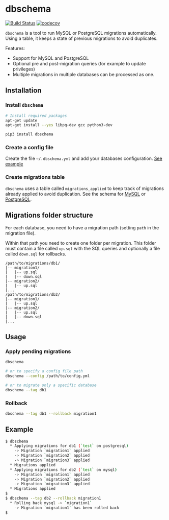 # dbschema

[![Build Status](https://travis-ci.org/gabfl/dbschema.svg?branch=master)](https://travis-ci.org/gabfl/dbschema)
[![codecov](https://codecov.io/gh/gabfl/dbschema/branch/master/graph/badge.svg)](https://codecov.io/gh/gabfl/dbschema)

`dbschema` is a tool to run MySQL or PostgreSQL migrations automatically. Using a table, it keeps a state of previous migrations to avoid duplicates.

Features:

 - Support for MySQL and PostgreSQL
 - Optional pre and post-migration queries (for example to update privileges)
 - Multiple migrations in multiple databases can be processed as one.

## Installation

### Install `dbschema`

```bash
# Install required packages
apt-get update
apt-get install --yes libpq-dev gcc python3-dev

pip3 install dbschema
```

### Create a config file

Create the file `~/.dbschema.yml` and add your databases configuration. [See example](dbschema_sample.yml)

### Create migrations table

`dbschema` uses a table called `migrations_applied` to keep track of migrations already applied to avoid duplication.
See the schema for [MySQL](schema/mysql.sql) or [PostgreSQL](schema/postgresql.sql).

## Migrations folder structure

For each database, you need to have a migration path (setting `path` in the migration file).

Within that path you need to create one folder per migration. This folder must contain a file called `up.sql` with the SQL queries and optionally a file called `down.sql` for rollbacks.

```
/path/to/migrations/db1/
|-- migration1/
|   |-- up.sql
|   |-- down.sql
|-- migration2/
|   |-- up.sql
|...
/path/to/migrations/db2/
|-- migration1/
|   |-- up.sql
|-- migration2/
|   |-- up.sql
|   |-- down.sql
|...
```

## Usage

### Apply pending migrations

```bash
dbschema

# or to specify a config file path
dbschema --config /path/to/config.yml

# or to migrate only a specific database
dbschema --tag db1
```

### Rollback

```bash
dbschema --tag db1 --rollback migration1
```

## Example

```bash
$ dbschema
  * Applying migrations for db1 (`test` on postgresql)
    -> Migration `migration1` applied
    -> Migration `migration2` applied
    -> Migration `migration3` applied
  * Migrations applied
  * Applying migrations for db2 (`test` on mysql)
    -> Migration `migration1` applied
    -> Migration `migration2` applied
    -> Migration `migration3` applied
  * Migrations applied
$
$ dbschema --tag db2 --rollback migration1
  * Rolling back mysql -> `migration1`
    -> Migration `migration1` has been rolled back
$
```
